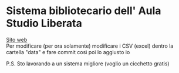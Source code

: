 <h1>Sistema bibliotecario dell' Aula Studio Liberata</h1>
<a href="https://peanutman01.github.io/biblioteca-asl/" target="_blank" rel="noopener noreferrer">Sito web </a></br>
Per modificare (per ora solamente) modificare i CSV (excel) dentro la cartella "data" e fare commit così poi lo aggiusto io

P.S. Sto lavorando a un sistema migliore (voglio un cicchetto gratis)
